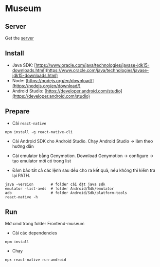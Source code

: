 # Museum

## Server

Get the [server](https://github.com/theminkantoso/museum.server)

## Install

- Java SDK: [https://www.oracle.com/java/technologies/javase-jdk15-downloads.html](https://www.oracle.com/java/technologies/javase-jdk15-downloads.html)
- Node: [https://nodejs.org/en/download/](https://nodejs.org/en/download/)
- Android Studio: [https://developer.android.com/studio](https://developer.android.com/studio)

## Prepare

- Cài `react-native`
```
npm install -g react-native-cli
```

- Cài Android SDK cho Android Studio. Chạy Android Studio -> làm theo hướng dẫn

- Cài emulator bằng Genymotion. Download Genymotion -> configure -> tạo emulator mới có trong list

- Đảm bảo tất cả các lệnh sau đều cho ra kết quả, nếu không thì kiểm tra lại PATH.
```
java -version        # folder cài đặt java sdk
emulator -list-avds  # folder Android/Sdk/emulator
adb                  # folder Android/Sdk/platform-tools
react-native -h
```

## Run
Mở cmd trong folder Frontend-museum
- Cài các dependencies
```
npm install
```
- Chạy
```
npx react-native run-android
```
 
